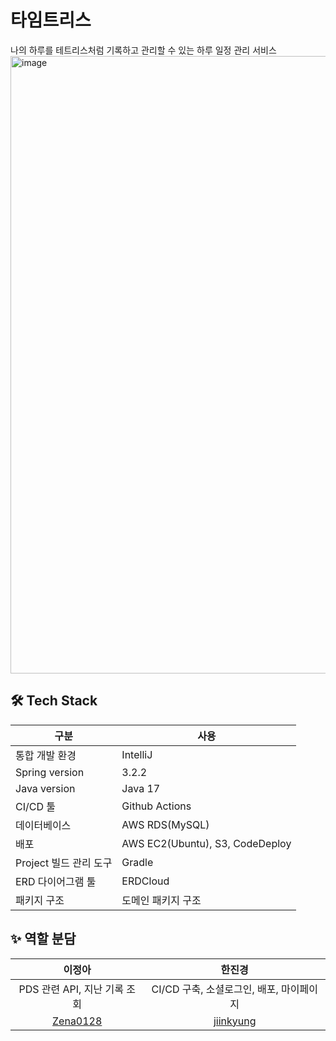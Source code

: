 # 타임트리스
나의 하루를 테트리스처럼 기록하고 관리할 수 있는 하루 일정 관리 서비스
<img width="988" alt="image" src="https://github.com/Timetris-Trendithon/timetris-server/assets/89904767/d3d0862d-a095-46ce-b260-d9d74a1065e6">


## 🛠️ Tech Stack
| 구분 | 사용 |
| --- | --- |
| 통합 개발 환경 | IntelliJ |
| Spring version | 3.2.2 |
| Java version | Java 17 |
| CI/CD 툴 | Github Actions |
| 데이터베이스 | AWS RDS(MySQL) |
| 배포 | AWS EC2(Ubuntu), S3, CodeDeploy |
| Project 빌드 관리 도구 | Gradle |
| ERD 다이어그램 툴 | ERDCloud |
| 패키지 구조 | 도메인 패키지 구조 |

## ✨ 역할 분담

| 이정아 | 한진경 |
| :---: | :---: |
| PDS 관련 API, 지난 기록 조회 | CI/CD 구축, 소셜로그인, 배포, 마이페이지 |
| [Zena0128](https://github.com/Zena0128)| [jiinkyung](https://github.com/jiinkyung) |

